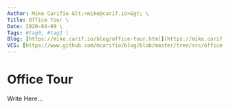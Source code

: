 ```yaml
---
Author: Mike Carifio &lt;<mike@carif.io>&gt; \
Title: Office Tour \
Date: 2020-04-09 \
Tags: #tag0, #tag1 \ 
Blog: [https://mike.carif.io/blog/office-tour.html](https://mike.carif.io/blog/office-tour.html) \
VCS: [https://www.github.com/mcarifio/blog/blob/master/tree/src/office-tour.md](https://www.github.com/mcarifio/blog/blob/master/src/office-tour.md)
---
```


# Office Tour

Write Here...

<!-- @publish: git commit -am "Office Tour" && git push -->
